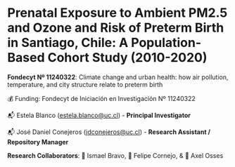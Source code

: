 # Prenatal Exposure to Ambient PM2.5 and Ozone and Risk of Preterm Birth in Santiago, Chile: A Population-Based Cohort Study (2010-2020)

**Fondecyt Nº 11240322**: Climate change and urban health: how air pollution, temperature, and city structure relate to preterm birth

:moneybag: Funding: Fondecyt de Iniciación en Investigación Nº 11240322

:mailbox_with_mail: Estela Blanco (<estela.blanco@uc.cl>) - **Principal Investigator**

:mailbox_with_mail: José Daniel Conejeros (<jdconejeros@uc.cl>) - **Research Assistant / Repository Manager**

**Research Collaborators**: 💪 Ismael Bravo, 💪 Felipe Cornejo, & 💪 Axel Osses
